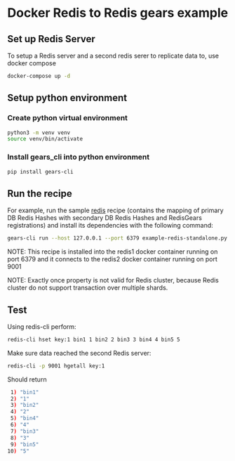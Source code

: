 # Docker Redis to Redis gears example
## Set up Redis Server
To setup a Redis server and a second redis serer to replicate data to, use docker compose
```bash
docker-compose up -d
```
## Setup python environment
### Create python virtual environment
```bash
python3 -m venv venv
source venv/bin/activate
```
### Install gears_cli into python environment
```bash
pip install gears-cli
```
## Run the recipe
For example, run the sample [redis](example-redis-standalone.py) recipe (contains the mapping of primary DB Redis Hashes with secondary DB Redis Hashes and RedisGears registrations) and install its dependencies with the following command:

```bash
gears-cli run --host 127.0.0.1 --port 6379 example-redis-standalone.py --requirements requirements.txt
```
NOTE:   This recipe is installed into the redis1 docker container running on port 6379 and it connects to the redis2 docker container running on port 9001 

NOTE:	Exactly once property is not valid for Redis cluster, because Redis cluster do not support transaction over multiple shards.

## Test
Using redis-cli perform:
```bash
redis-cli hset key:1 bin1 1 bin2 2 bin3 3 bin4 4 bin5 5
```

Make sure data reached the second Redis server:
```bash
redis-cli -p 9001 hgetall key:1
``` 
Should return
```bash
 1) "bin1"
 2) "1"
 3) "bin2"
 4) "2"
 5) "bin4"
 6) "4"
 7) "bin3"
 8) "3"
 9) "bin5"
10) "5"
```
